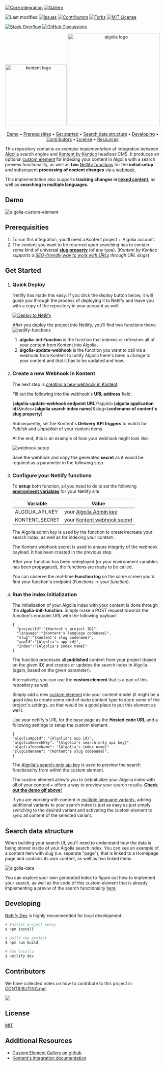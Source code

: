 [![Core integration][core-shield]](https://kontent.ai/integrations/algolia)
[![Gallery][gallery-shield]](https://kentico.github.io/kontent-custom-element-samples/gallery/)

![Last modified][last-commit]
[![Issues][issues-shield]][issues-url]
[![Contributors][contributors-shield]][contributors-url]
[![Forks][forks-shield]][forks-url]
[![MIT License][license-shield]][license-url]

[![Stack Overflow][stack-shield]](https://stackoverflow.com/tags/kentico-kontent)
[![GitHub Discussions][discussion-shield]](https://github.com/Kentico/Home/discussions)

<p align="center">
<image src="kk-logo.svg" alt="kontent logo" width="200" />
<image src="docs/algolia-logo.png" alt="algolia logo" width="300">
</p>

<p align="center">
  <a href="#demo">Demo</a> •
  <a href="#prerequisities">Prerequisities</a> •
  <a href="#get-started">Get started</a> •
  <a href="#search-data-structure">Search data structure</a> •
  <a href="#developing">Developing</a> •
  <a href="#contributors">Contributors</a> •
  <a href="#license">License</a> •
  <a href="#additional-resources">Resources</a>
</p>

This repository contains an _example implementation_ of integration between [Algolia](https://www.algolia.com/) search engine and [Kontent by Kentico](https://kontent.ai/)  headless CMS. It produces an optional [custom element](https://kontent.ai/learn/tutorials/develop-apps/integrate/content-editing-extensions) for indexing your content in Algolia with a search preview functionality, as well as **two** [Netlify functions](https://docs.netlify.com/functions/overview/) for the **initial setup** and subsequent **processing of content changes** via a [webhook](https://kontent.ai/learn/tutorials/develop-apps/integrate/webhooks).

This implementation also supports **tracking changes in [linked content](https://kontent.ai/learn/tutorials/write-and-collaborate/structure-your-content/link-related-content-together)**, as well as **searching in multiple languages**. 

## Demo
![algolia-custom-element](docs/algolia-element.gif)

## Prerequisities
1. To run this integration, you'll need a Kontent project + Algolia account. 
2. The content you want to be returned upon searching has to contain some kind of universal **[slug property](https://itnext.io/whats-a-slug-f7e74b6c23e0)** (of any type). (_Kontent by Kentico supports a [SEO-friendly way to work with URLs](https://kontent.ai/learn/tutorials/develop-apps/optimize-your-app/seo-friendly-urls) through URL slugs_). 

## Get Started

1. ### Quick Deploy
    Netlify has made this easy. If you click the deploy button below, it will guide you through the process of deploying it to Netlify and leave you with a copy of the repository in your account as well.

    [![Deploy to Netlify](https://www.netlify.com/img/deploy/button.svg)](https://app.netlify.com/start/deploy?repository=https://github.com/JiriLojda/kontent-example-integration-algolia-change-feed-poc)

    After you deploy the project into Netlify, you'll find two functions there:
    ![netlify-functions](docs/netlify-functions.png)
    1. **algolia-init-function** is the function that indexes or refreshes all of your content from Kontent into Algolia. 
    2. **algolia-update-webhook** is the function you want to call via a webhook from Kontent to notify Algolia there's been a change to your content and that it has to be updated and how. 

2. ### Create a new Webhook in Kontent
    The next step is [creating a new webhook in Kontent](https://kontent.ai/learn/tutorials/develop-apps/integrate/webhooks#a-create-a-webhook). 

    Fill out the following into the webhook's **URL address** field:

    {**algolia-update-webhook endpoint URL**}?appId={**algolia application id**}&index={**algolia search index name**}&slug={**codename of content's slug property**}

    Subsequently, set the Kontent's **Delivery API triggers** to watch for _Publish_ and _Unpublish_ of your content items. 

    At the end, this is an example of how your webhook might look like:

    ![webhook-setup](docs/webhook.png)

    Save the webhook and copy the generated **secret** as it would be required as a parameter in the following step.

3. ### Configure your Netlify functions

    To **setup** both function, all you need to do is set the following **[environment variables](https://docs.netlify.com/configure-builds/environment-variables/)** for your Netlify site. 

    Variable | Value |
    --- | --- |
    ALGOLIA_API_KEY |  your [Algolia Admin key](https://www.algolia.com/doc/guides/security/api-keys/#admin-api-key) | 
    KONTENT_SECRET | your [Kontent webhook secret](https://kontent.ai/learn/tutorials/develop-apps/integrate/webhooks#a-validate-received-notifications)

    The Algolia admin key is used by the function to create/recreate your search index, as well as for indexing your content.

    The Kontent webhook secret is used to ensure integrity of the webhook payload. It has been created in the previous step.

    After your function has been redeployed (or your environment variables has been propagated), the functions are ready to be called. 
    
    You can observe the real-time **Function log** on the same screen you'd find your function's endpoint (_Functions_ -> _your function_). 

4. ### Run the index initialization 
    The initialization of your Algolia index with your content is done through the **algolia-init-function**. Simply make a POST request towards the function's endpoint URL with the following payload:

    ```
    {
      "projectId":"{Kontent's project ID}",
      "language":"{Kontent's language codename}",
      "slug":"{Kontent's slug codename}",
      "appId":"{Algolia's app id}",
      "index":"{Algolia's index name}"
    }
    ```
    The function processes all **published** content from your project (based on the given ID) and creates or updates the search index in Algolia (again, based on the given parameter). 
    
    Alternatively, you can use the **custom element** that is a part of this repository as well. 

    Simply add a new [custom element](https://kontent.ai/learn/tutorials/develop-apps/integrate/content-editing-extensions) into your content model (it might be a good idea to create some kind of _meta_ content type to store some of the project's settings, so that would be a good place to put this element as well). 

    Use your netlify's URL for the base page as the **Hosted code URL** and a following settings to setup the custom element:

    ```
    {
    "algoliaAppId": "{Algolia's app id}",
    "algoliaSearchKey": "{Algolia's search-only api key}",
    "algoliaIndexName": "{Algolia's index name}"
    "slugCodename": "{Kontent's slug codename}",    
    }
    ```
    The [Algolia's search-only api key](https://www.algolia.com/doc/guides/security/api-keys/#search-only-api-key) is used to preview the search functionality from within the custom element.

    The custom element allow's you to (re)initialize your Algolia index with all of your content + offers a way to preview your search results. 
    <a href="#demo">**Check out the demo gif above!**</a>

    If you are working with content in [multiple language variants](https://kontent.ai/learn/tutorials/write-and-collaborate/create-multilingual-content/translate-content-items), adding additional variants to your search index is just as easy as just simply switching to the desired variant and activating the custom element to sync all content of the selected variant. 

## Search data structure
When building your search UI, you'll need to understand how the data is being stored inside of your Algolia search index. You can see an example of a content item with slug (i.e. separate "page"), that is linked to a Homepage page and contains its own content, as well as two linked items. 

![algolia-data](docs/algolia-data.png)

You can explore your own generated index to figure out how to implement your search, as well as the code of this custom element that is already implementing a previw of the search functionality [here](src/algolia-sync.js).

## Developing
[Netlify Dev](https://www.netlify.com/products/dev/) is highly recommended for local development. 

```bash
# Initial project setup
$ npm install

# Build the project
$ npm run build

# Run locally
$ netlify dev
```

## Contributors
We have collected notes on how to contribute to this project in [CONTRIBUTING.md](CONTRIBUTING.md).

<a href="https://github.com/strizr/kontent-algolia-sync/graphs/contributors">
  <img src="https://contrib.rocks/image?repo=strizr/kontent-algolia-sync" />
</a>

## License

[MIT](https://tldrlegal.com/license/mit-license)

## Additional Resources

- [Custom Element Gallery on github](https://kentico.github.io/kontent-custom-element-samples/gallery/)
- [Kontent's Integration documentation](https://kontent.ai/learn/tutorials/develop-apps/integrate/integrations-overview)


[last-commit]: https://img.shields.io/github/last-commit/strizr/kontent-algolia-sync?style=for-the-badge
[contributors-shield]: https://img.shields.io/github/contributors/strizr/kontent-algolia-sync.svg?style=for-the-badge
[contributors-url]: https://github.com/strizr/kontent-algolia-sync/graphs/contributors
[forks-shield]: https://img.shields.io/github/forks/strizr/kontent-algolia-sync.svg?style=for-the-badge
[forks-url]: https://github.com/strizr/kontent-algolia-sync/network/members
[stars-shield]: https://img.shields.io/github/stars/strizr/kontent-algolia-sync.svg?style=for-the-badge
[stars-url]: https://github.com/strizr/kontent-algolia-sync/stargazers
[issues-shield]: https://img.shields.io/github/issues/strizr/kontent-algolia-sync.svg?style=for-the-badge
[issues-url]: https://github.com/strizr/kontent-algolia-sync/issues
[license-shield]: https://img.shields.io/github/license/strizr/kontent-algolia-sync.svg?style=for-the-badge
[license-url]: https://github.com/strizr/kontent-algolia-sync/blob/master/LICENSE
[core-shield]: https://img.shields.io/static/v1?label=&message=core%20integration&style=for-the-badge&color=FF5733
[gallery-shield]: https://img.shields.io/static/v1?label=&message=extension%20gallery&style=for-the-badge&color=51bce0
[stack-shield]: https://img.shields.io/badge/Stack%20Overflow-ASK%20NOW-FE7A16.svg?logo=stackoverflow&logoColor=white&style=for-the-badge
[discussion-shield]: https://img.shields.io/badge/GitHub-Discussions-FE7A16.svg?logo=github&style=for-the-badge
[product-demo]: docs/demo.gif?raw=true
